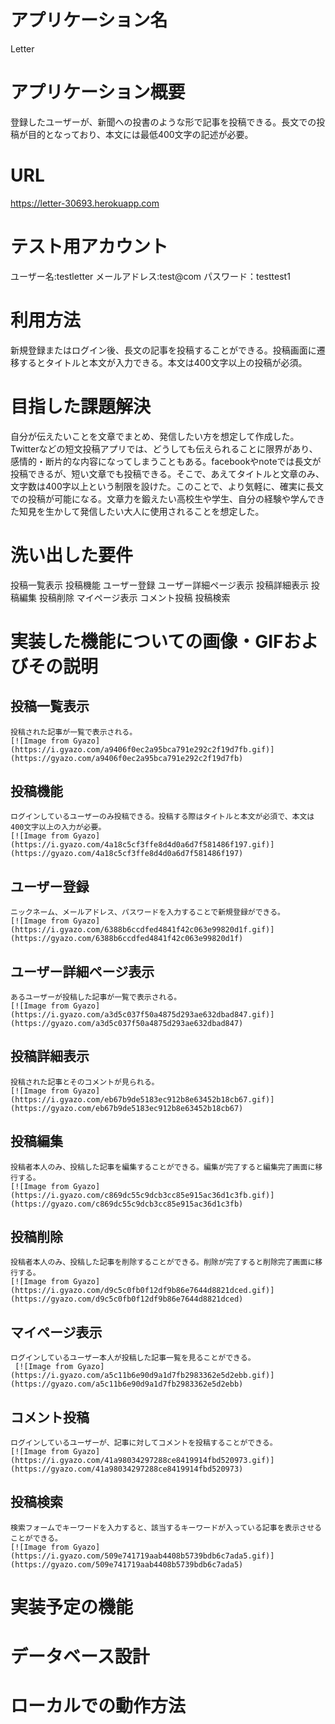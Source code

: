 # アプリケーション名
  Letter

# アプリケーション概要
  登録したユーザーが、新聞への投書のような形で記事を投稿できる。長文での投稿が目的となっており、本文には最低400文字の記述が必要。

# URL
  https://letter-30693.herokuapp.com

# テスト用アカウント
  ユーザー名:testletter
  メールアドレス:test@com
  パスワード：testtest1

# 利用方法
  新規登録またはログイン後、長文の記事を投稿することができる。投稿画面に遷移するとタイトルと本文が入力できる。本文は400文字以上の投稿が必須。

# 目指した課題解決
  自分が伝えたいことを文章でまとめ、発信したい方を想定して作成した。Twitterなどの短文投稿アプリでは、どうしても伝えられることに限界があり、感情的・断片的な内容になってしまうこともある。facebookやnoteでは長文が投稿できるが、短い文章でも投稿できる。そこで、あえてタイトルと文章のみ、文字数は400字以上という制限を設けた。このことで、より気軽に、確実に長文での投稿が可能になる。文章力を鍛えたい高校生や学生、自分の経験や学んできた知見を生かして発信したい大人に使用されることを想定した。

# 洗い出した要件
  投稿一覧表示
  投稿機能
  ユーザー登録
  ユーザー詳細ページ表示
  投稿詳細表示
  投稿編集
  投稿削除
  マイページ表示
  コメント投稿
  投稿検索

# 実装した機能についての画像・GIFおよびその説明
  ## 投稿一覧表示
    投稿された記事が一覧で表示される。
    [![Image from Gyazo](https://i.gyazo.com/a9406f0ec2a95bca791e292c2f19d7fb.gif)](https://gyazo.com/a9406f0ec2a95bca791e292c2f19d7fb)

  ## 投稿機能
    ログインしているユーザーのみ投稿できる。投稿する際はタイトルと本文が必須で、本文は400文字以上の入力が必要。
    [![Image from Gyazo](https://i.gyazo.com/4a18c5cf3ffe8d4d0a6d7f581486f197.gif)](https://gyazo.com/4a18c5cf3ffe8d4d0a6d7f581486f197)

  ## ユーザー登録
    ニックネーム、メールアドレス、パスワードを入力することで新規登録ができる。
    [![Image from Gyazo](https://i.gyazo.com/6388b6ccdfed4841f42c063e99820d1f.gif)](https://gyazo.com/6388b6ccdfed4841f42c063e99820d1f)


  ## ユーザー詳細ページ表示
    あるユーザーが投稿した記事が一覧で表示される。
    [![Image from Gyazo](https://i.gyazo.com/a3d5c037f50a4875d293ae632dbad847.gif)](https://gyazo.com/a3d5c037f50a4875d293ae632dbad847)


  ## 投稿詳細表示
    投稿された記事とそのコメントが見られる。
    [![Image from Gyazo](https://i.gyazo.com/eb67b9de5183ec912b8e63452b18cb67.gif)](https://gyazo.com/eb67b9de5183ec912b8e63452b18cb67)

  ## 投稿編集
    投稿者本人のみ、投稿した記事を編集することができる。編集が完了すると編集完了画面に移行する。
    [![Image from Gyazo](https://i.gyazo.com/c869dc55c9dcb3cc85e915ac36d1c3fb.gif)](https://gyazo.com/c869dc55c9dcb3cc85e915ac36d1c3fb)

  ## 投稿削除
    投稿者本人のみ、投稿した記事を削除することができる。削除が完了すると削除完了画面に移行する。
    [![Image from Gyazo](https://i.gyazo.com/d9c5c0fb0f12df9b86e7644d8821dced.gif)](https://gyazo.com/d9c5c0fb0f12df9b86e7644d8821dced)

  ## マイページ表示
    ログインしているユーザー本人が投稿した記事一覧を見ることができる。
     [![Image from Gyazo](https://i.gyazo.com/a5c11b6e90d9a1d7fb2983362e5d2ebb.gif)](https://gyazo.com/a5c11b6e90d9a1d7fb2983362e5d2ebb)   

  ## コメント投稿
    ログインしているユーザーが、記事に対してコメントを投稿することができる。
    [![Image from Gyazo](https://i.gyazo.com/41a98034297288ce8419914fbd520973.gif)](https://gyazo.com/41a98034297288ce8419914fbd520973)

  ## 投稿検索
    検索フォームでキーワードを入力すると、該当するキーワードが入っている記事を表示させることができる。
    [![Image from Gyazo](https://i.gyazo.com/509e741719aab4408b5739bdb6c7ada5.gif)](https://gyazo.com/509e741719aab4408b5739bdb6c7ada5)

# 実装予定の機能

# データベース設計
    
# ローカルでの動作方法

  